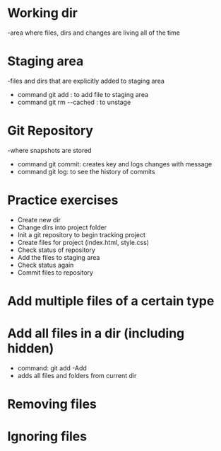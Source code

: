 # Working dir
-area where files, dirs and changes are living all of the time

# Staging area
-files and dirs that are explicitly added to staging area
- command git add <filename>: to add file to staging area
- command git rm --cached <filename>: to unstage

# Git Repository
-where snapshots are stored
- command git commit: creates key and logs changes with message
- command git log: to see the history of commits

# Practice exercises
- Create new dir
- Change dirs into project folder
- Init a git repository to begin tracking project
- Create files for project (index.html, style.css)
- Check status of repository
- Add the files to staging area
- Check status again
- Commit files to repository

# Add multiple files of a certain type

# Add all files in a dir (including hidden)
- command: git add -Add
- adds all files and folders from current dir

# Removing files

# Ignoring files



